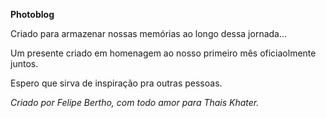 <b> Photoblog </b>

Criado para armazenar nossas memórias ao longo dessa jornada...

Um presente criado em homenagem ao nosso primeiro mês oficiaolmente juntos.


Espero que sirva de inspiração pra outras pessoas.

<i>Criado por Felipe Bertho, com todo amor para Thais Khater.</i>